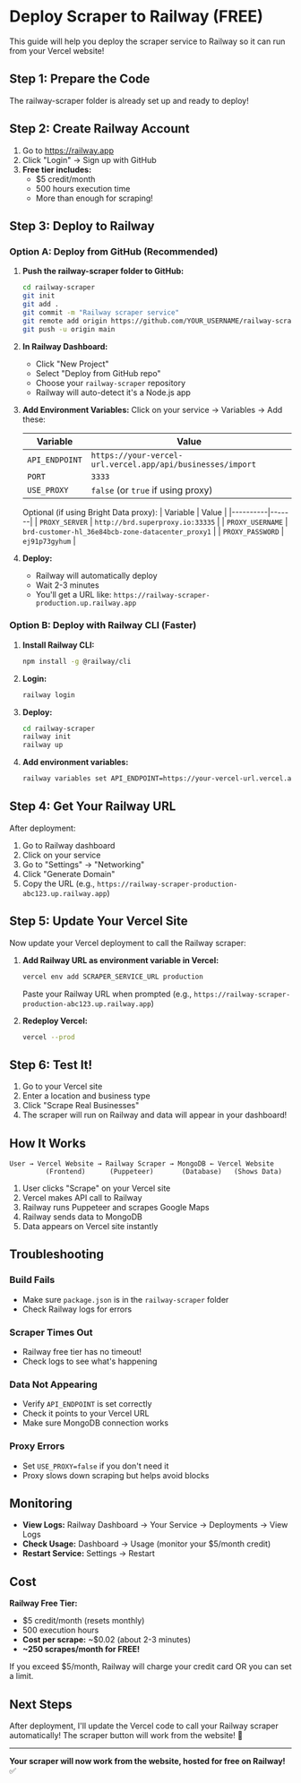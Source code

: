 # Deploy Scraper to Railway (FREE)

This guide will help you deploy the scraper service to Railway so it can run from your Vercel website!

## Step 1: Prepare the Code

The railway-scraper folder is already set up and ready to deploy!

## Step 2: Create Railway Account

1. Go to https://railway.app
2. Click "Login" → Sign up with GitHub
3. **Free tier includes:**
   - $5 credit/month
   - 500 hours execution time
   - More than enough for scraping!

## Step 3: Deploy to Railway

### Option A: Deploy from GitHub (Recommended)

1. **Push the railway-scraper folder to GitHub:**
   ```bash
   cd railway-scraper
   git init
   git add .
   git commit -m "Railway scraper service"
   git remote add origin https://github.com/YOUR_USERNAME/railway-scraper.git
   git push -u origin main
   ```

2. **In Railway Dashboard:**
   - Click "New Project"
   - Select "Deploy from GitHub repo"
   - Choose your `railway-scraper` repository
   - Railway will auto-detect it's a Node.js app

3. **Add Environment Variables:**
   Click on your service → Variables → Add these:

   | Variable | Value |
   |----------|-------|
   | `API_ENDPOINT` | `https://your-vercel-url.vercel.app/api/businesses/import` |
   | `PORT` | `3333` |
   | `USE_PROXY` | `false` (or `true` if using proxy) |

   Optional (if using Bright Data proxy):
   | Variable | Value |
   |----------|-------|
   | `PROXY_SERVER` | `http://brd.superproxy.io:33335` |
   | `PROXY_USERNAME` | `brd-customer-hl_36e84bcb-zone-datacenter_proxy1` |
   | `PROXY_PASSWORD` | `ej91p73gyhum` |

4. **Deploy:**
   - Railway will automatically deploy
   - Wait 2-3 minutes
   - You'll get a URL like: `https://railway-scraper-production.up.railway.app`

### Option B: Deploy with Railway CLI (Faster)

1. **Install Railway CLI:**
   ```bash
   npm install -g @railway/cli
   ```

2. **Login:**
   ```bash
   railway login
   ```

3. **Deploy:**
   ```bash
   cd railway-scraper
   railway init
   railway up
   ```

4. **Add environment variables:**
   ```bash
   railway variables set API_ENDPOINT=https://your-vercel-url.vercel.app/api/businesses/import
   ```

## Step 4: Get Your Railway URL

After deployment:
1. Go to Railway dashboard
2. Click on your service
3. Go to "Settings" → "Networking"
4. Click "Generate Domain"
5. Copy the URL (e.g., `https://railway-scraper-production-abc123.up.railway.app`)

## Step 5: Update Your Vercel Site

Now update your Vercel deployment to call the Railway scraper:

1. **Add Railway URL as environment variable in Vercel:**
   ```bash
   vercel env add SCRAPER_SERVICE_URL production
   ```

   Paste your Railway URL when prompted (e.g., `https://railway-scraper-production-abc123.up.railway.app`)

2. **Redeploy Vercel:**
   ```bash
   vercel --prod
   ```

## Step 6: Test It!

1. Go to your Vercel site
2. Enter a location and business type
3. Click "Scrape Real Businesses"
4. The scraper will run on Railway and data will appear in your dashboard!

## How It Works

```
User → Vercel Website → Railway Scraper → MongoDB ← Vercel Website
         (Frontend)      (Puppeteer)       (Database)   (Shows Data)
```

1. User clicks "Scrape" on your Vercel site
2. Vercel makes API call to Railway
3. Railway runs Puppeteer and scrapes Google Maps
4. Railway sends data to MongoDB
5. Data appears on Vercel site instantly

## Troubleshooting

### Build Fails
- Make sure `package.json` is in the `railway-scraper` folder
- Check Railway logs for errors

### Scraper Times Out
- Railway free tier has no timeout!
- Check logs to see what's happening

### Data Not Appearing
- Verify `API_ENDPOINT` is set correctly
- Check it points to your Vercel URL
- Make sure MongoDB connection works

### Proxy Errors
- Set `USE_PROXY=false` if you don't need it
- Proxy slows down scraping but helps avoid blocks

## Monitoring

- **View Logs:** Railway Dashboard → Your Service → Deployments → View Logs
- **Check Usage:** Dashboard → Usage (monitor your $5/month credit)
- **Restart Service:** Settings → Restart

## Cost

**Railway Free Tier:**
- $5 credit/month (resets monthly)
- 500 execution hours
- **Cost per scrape:** ~$0.02 (about 2-3 minutes)
- **~250 scrapes/month for FREE!**

If you exceed $5/month, Railway will charge your credit card OR you can set a limit.

## Next Steps

After deployment, I'll update the Vercel code to call your Railway scraper automatically! The scraper button will work from the website! 🚀

---

**Your scraper will now work from the website, hosted for free on Railway!** ✅
